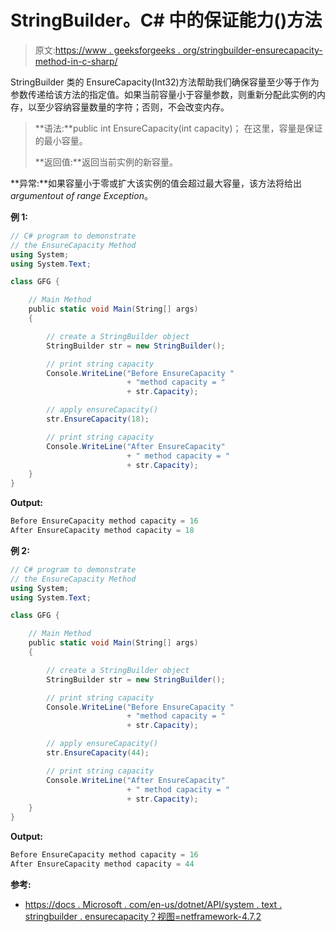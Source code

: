 # StringBuilder。C# 中的保证能力()方法

> 原文:[https://www . geeksforgeeks . org/stringbuilder-ensurecapacity-method-in-c-sharp/](https://www.geeksforgeeks.org/stringbuilder-ensurecapacity-method-in-c-sharp/)

StringBuilder 类的 EnsureCapacity(Int32)方法帮助我们确保容量至少等于作为参数传递给该方法的指定值。如果当前容量小于容量参数，则重新分配此实例的内存，以至少容纳容量数量的字符；否则，不会改变内存。

> **语法:**public int EnsureCapacity(int capacity)；
> 在这里，容量是保证的最小容量。
> 
> **返回值:**返回当前实例的新容量。

**异常:**如果容量小于零或扩大该实例的值会超过最大容量，该方法将给出*argumentout of range Exception*。

**例 1:**

```cs
// C# program to demonstrate
// the EnsureCapacity Method
using System;
using System.Text;

class GFG {

    // Main Method
    public static void Main(String[] args)
    {

        // create a StringBuilder object
        StringBuilder str = new StringBuilder();

        // print string capacity
        Console.WriteLine("Before EnsureCapacity "
                          + "method capacity = "
                          + str.Capacity);

        // apply ensureCapacity()
        str.EnsureCapacity(18);

        // print string capacity
        Console.WriteLine("After EnsureCapacity"
                          + " method capacity = "
                          + str.Capacity);
    }
}
```

**Output:**

```cs
Before EnsureCapacity method capacity = 16
After EnsureCapacity method capacity = 18

```

**例 2:**

```cs
// C# program to demonstrate
// the EnsureCapacity Method
using System;
using System.Text;

class GFG {

    // Main Method
    public static void Main(String[] args)
    {

        // create a StringBuilder object
        StringBuilder str = new StringBuilder();

        // print string capacity
        Console.WriteLine("Before EnsureCapacity "
                          + "method capacity = "
                          + str.Capacity);

        // apply ensureCapacity()
        str.EnsureCapacity(44);

        // print string capacity
        Console.WriteLine("After EnsureCapacity"
                          + " method capacity = "
                          + str.Capacity);
    }
}
```

**Output:**

```cs
Before EnsureCapacity method capacity = 16
After EnsureCapacity method capacity = 44

```

**参考:**

*   [https://docs . Microsoft . com/en-us/dotnet/API/system . text . stringbuilder . ensurecapacity？视图=netframework-4.7.2](https://docs.microsoft.com/en-us/dotnet/api/system.text.stringbuilder.ensurecapacity?view=netframework-4.7.2)